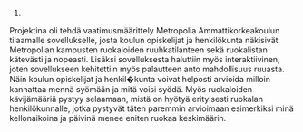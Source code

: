 ﻿1.	
Projektina oli tehdä vaatimusmäärittely Metropolia Ammattikorkeakoulun tilaamalle sovellukselle, 
josta koulun opiskelijat ja henkilökunta näkisivät Metropolian kampusten ruokaloiden ruuhkatilanteen 
sekä ruokalistan kätevästi ja nopeasti. Lisäksi sovelluksesta haluttiin myös interaktiivinen, joten sovellukseen 
kehitettiin myös palautteen anto mahdollisuus ruuasta. Näin koulun opiskelijat ja henkil�kunta voivat helposti 
arvioida milloin kannattaa mennä syömään ja mitä voisi syödä. Myös ruokaloiden kävijämääriä pystyy selaamaan, 
mistä on hyötyä erityisesti ruokalan henkilökunnalle, jotka pystyvät täten paremmin arvioimaan esimerkiksi minä 
kellonaikoina ja päivinä menee eniten ruokaa keskimäärin. 
